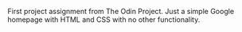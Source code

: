 First project assignment from The Odin Project.
Just a simple Google homepage with HTML and CSS with no other functionality.

